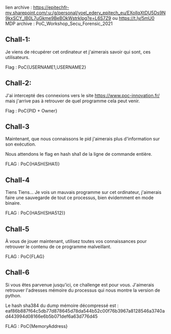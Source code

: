 lien archive : https://epitechfr-my.sharepoint.com/:u:/g/personal/yoel_edery_epitech_eu/EXolIqXtDU5Ds9N9kxSCY_IB0L7uGkme9BeBOkWstrkIpg?e=L6S7Z9
ou https://t.ly/5mU0
MDP archive : PoC_Workshop_Secu_Forensic_2021


## Chall-1:
Je viens de récupérer cet ordinateur et j'aimerais savoir qui sont, ces utilisateurs.

Flag : PoC{USERNAME1,USERNAME2}

## Chall-2:
J'ai intercepté des connexions vers le site https://www.poc-innovation.fr/ mais j'arrive pas à retrouver de quel programme cela peut venir.

Flag : PoC{PID + Owner}

## Chall-3
Maintenant, que nous connaissons le pid j'aimerais plus d'information sur son exécution.

Nous attendons le flag en hash sha1 de la ligne de commande entière.

FLAG : PoC{HASH(SHA1)}

## Chall-4
Tiens Tiens...
Je vois un mauvais programme sur cet ordinateur, j'aimerais faire une sauvegarde de tout ce processus, bien évidemment en mode binaire.

FLAG : PoC{HASH(SHA512)}

## Chall-5
À vous de jouer maintenant, utilisez toutes vos connaissances pour retrouver le contenu de ce programme malveillant.

FLAG : PoC{FLAG}

## Chall-6
Si vous êtes parvenue jusqu'ici, ce challenge est pour vous.
J'aimerais retrouver l'adresses mémoire du processus qui nous montre la version de python.

Le hash sha384 du dump mémoire décompressé est : eaf86b887f64c5db77d878645d78da544b52c00f76b3967a8128546a3740ad443994d08166e6b5b071def6a63d776d45

FLAG : PoC{MemoryAddress}
